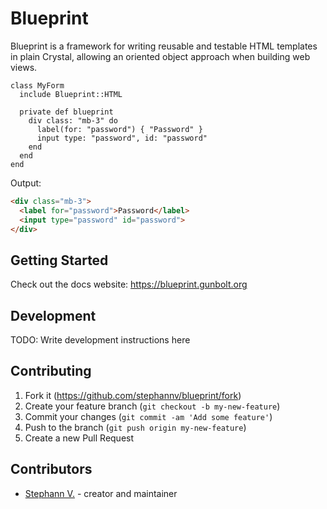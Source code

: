 # Blueprint

Blueprint is a framework for writing reusable and testable HTML templates in 
plain Crystal, allowing an oriented object approach when building web views.

```crystal
class MyForm
  include Blueprint::HTML

  private def blueprint
    div class: "mb-3" do
      label(for: "password") { "Password" }
      input type: "password", id: "password"
    end
  end
end
```

Output:

```html
<div class="mb-3">
  <label for="password">Password</label>
  <input type="password" id="password">
</div>
```

## Getting Started
Check out the docs website: <https://blueprint.gunbolt.org>

## Development

TODO: Write development instructions here

## Contributing

1. Fork it (<https://github.com/stephannv/blueprint/fork>)
2. Create your feature branch (`git checkout -b my-new-feature`)
3. Commit your changes (`git commit -am 'Add some feature'`)
4. Push to the branch (`git push origin my-new-feature`)
5. Create a new Pull Request

## Contributors

- [Stephann V.](https://github.com/stephannv) - creator and maintainer
